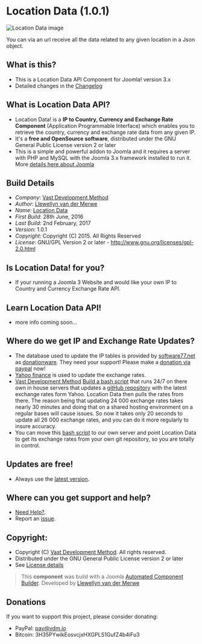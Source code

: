 # Location Data (1.0.1)

 ![Location Data image](https://raw.githubusercontent.com/vdm-io/Joomla-Location-Data/master/admin/assets/images/component-300.jpg "The Location Data")

You can via an url receive all the data related to any given location in a Json object.

What is this?
---------------------
* This is a Location Data API Component for Joomla! version 3.x
* Detailed changes in the [Changelog](https://github.com/vdm-io/Joomla-Location-Data/commits/master)

What is Location Data API?
---------------------
* Location Data! is a **IP to Country, Currency and Exchange Rate Component** (Application Programmable Interface) which enables you to retrieve the country, currency and exchange rate data from any given IP.
* It's a **free and OpenSource software**, distributed under the GNU General Public License version 2 or later
* This is a simple and powerful addon to Joomla and it requires a server with PHP and MySQL with the Joomla 3.x framework installed to run it.
More [details here about Joomla](http://www.joomla.org/about-joomla.html)

Build Details
---------------------
+ *Company*: [Vast Development Method](https://www.vdm.io/)
+ *Author*: [Llewellyn van der Merwe](mailto:joomla@vdm.io)
+ *Name*: [Location Data](https://www.vdm.io/)
+ *First Build*: 28th June, 2016
+ *Last Build*: 2nd February, 2017
+ *Version*: 1.0.1
+ *Copyright*: Copyright (C) 2015. All Rights Reserved
+ *License*: GNU/GPL Version 2 or later - http://www.gnu.org/licenses/gpl-2.0.html

Is Location Data! for you?
---------------------
* If your running a Joomla 3 Website and would like your own IP to Country and Currency Exchange Rate API.

Learn Location Data API!
---------------------
* more info coming soon...

Where do we get IP and Exchange Rate Updates?
---------------------
* The database used to update the IP tables is provided by [software77.net](http://software77.net/geo-ip/) as [donationware](http://software77.net/geo-ip/?license). They need your support! Please make a [donation via paypal](https://www.paypal.com/cgi-bin/webscr?cmd=_s-xclick&hosted_button_id=3HKM8N5XXUHV6) now!
* [Yahoo finance](http://finance.yahoo.com/currency-converter/) is used to update the exchange rates.
* [Vast Development Method](https://github.com/ExchangeRates) [Build a bash script](https://github.com/ExchangeRates/Factory) that runs 24/7 on there own in house servers that updates a [gitHub repository](https://github.com/ExchangeRates/yahoo) with the latest exchange rates form Yahoo. Location Data then pulls the rates from there. The reason being that updating 24 000 exchange rates takes nearly 30 minutes and doing that on a shared hosting environment on a regular bases will cause issues. So now it takes only 20 seconds to update all 26 000 exchange rates, and you can do it more regularly to insure accuracy.
* You can move this [bash script](https://github.com/ExchangeRates/Factory) to our own server and point Location Data to get its exchange rates from your own git repository, so you are totally in control.

Updates are free!
---------------------
* Always use the [latest version](https://github.com/vdm-io/Joomla-Location-Data/zipball/master/).

Where can you get support and help?
---------------------
* [Need Help?](https://github.com/vdm-io/Joomla-Location-Data/issues).
* Report an [issue](https://github.com/vdm-io/Joomla-Location-Data/issues).

Copyright:
---------------------
* Copyright (C) [Vast Development Method](https://www.vdm.io). All rights reserved. 
* Distributed under the GNU General Public License version 2 or later
* See [License details](https://www.vdm.io/gnu-gpl)

> This **component** was build with a Joomla [Automated Component Builder](https://www.vdm.io/joomla-component-builder).
> Developed by [Llewellyn van der Merwe](http://careers.stackoverflow.com/llewellyn)

## Donations

If you want to support this project, please consider donating:
* PayPal: pay@vdm.io
* Bitcoin: 3H35PYwikEosvcjxHXGPLS1GufZ4b4iFu3 